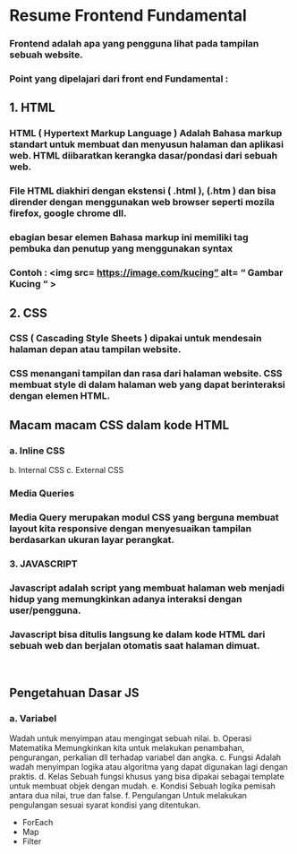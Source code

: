 # Resume Frontend Fundamental
### Frontend adalah apa yang pengguna lihat pada tampilan sebuah website.
### Point yang dipelajari dari front end Fundamental :

## 1.	HTML 
### HTML ( Hypertext Markup Language ) Adalah Bahasa markup standart untuk membuat dan menyusun halaman dan aplikasi web. HTML diibaratkan kerangka dasar/pondasi dari sebuah web.
### File HTML diakhiri dengan ekstensi ( .html ), (.htm ) dan bisa dirender dengan menggunakan web browser seperti mozila firefox, google chrome dll.
### ebagian besar elemen Bahasa markup ini memiliki tag pembuka dan penutup yang menggunakan syntax <tag></tag>
### Contoh	: <img src= https://image.com/kucing” alt= “ Gambar Kucing “ >

## 2.	CSS
### CSS ( Cascading Style Sheets ) dipakai untuk mendesain halaman depan atau tampilan website.
### CSS menangani tampilan dan rasa dari halaman website. CSS membuat style di dalam halaman web yang dapat berinteraksi dengan elemen HTML.
## Macam macam CSS dalam kode HTML
### a.	Inline CSS
b.	Internal CSS
c.	External CSS

### Media Queries
### Media Query merupakan modul CSS yang berguna membuat layout kita responsive dengan menyesuaikan tampilan berdasarkan ukuran layar perangkat.

### 3.	JAVASCRIPT
### Javascript adalah script yang membuat halaman web menjadi hidup yang memungkinkan adanya interaksi dengan user/pengguna.
### Javascript bisa ditulis langsung ke dalam kode HTML dari sebuah web dan berjalan otomatis saat halaman dimuat.

 
## Pengetahuan Dasar JS
### a.	Variabel
Wadah untuk menyimpan atau mengingat sebuah nilai.
b.	Operasi Matematika
Memungkinkan kita untuk melakukan penambahan, pengurangan, perkalian dll terhadap variabel dan angka.
c.	Fungsi
Adalah wadah menyimpan logika atau algoritma yang dapat digunakan lagi dengan praktis.
d.	Kelas
Sebuah fungsi khusus yang bisa dipakai sebagai template untuk membuat objek dengan mudah.
e.	Kondisi
Sebuah logika pemisah antara dua nilai, true dan false.
f.	Pengulangan
Untuk melakukan pengulangan sesuai syarat kondisi yang ditentukan.
-	ForEach
-	Map
-	Filter
